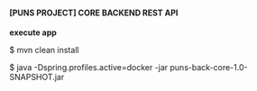 #### [PUNS PROJECT] CORE BACKEND REST API

**execute app**

$ mvn clean install

$  java -Dspring.profiles.active=docker -jar puns-back-core-1.0-SNAPSHOT.jar
